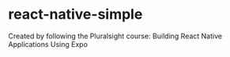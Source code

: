 # react-native-simple

Created by following the Pluralsight course: Building React Native Applications Using Expo
